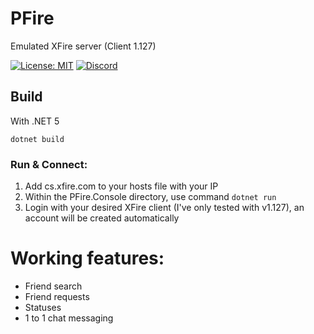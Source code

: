 # PFire
Emulated XFire server (Client 1.127)

[![License: MIT](https://img.shields.io/badge/License-MIT-yellow.svg)](LICENSE)
[![Discord](https://img.shields.io/discord/619547253702393856.svg?label=&logo=discord&logoColor=ffffff&color=7389D8&labelColor=6A7EC2)](https://discord.gg/zxSwN8Z)

## Build
With .NET 5

`dotnet build`


### Run & Connect:
1. Add cs.xfire.com to your hosts file with your IP
2. Within the PFire.Console directory, use command `dotnet run`
3. Login with your desired XFire client (I've only tested with v1.127), an account will be created automatically



# Working features:
* Friend search
* Friend requests
* Statuses
* 1 to 1 chat messaging